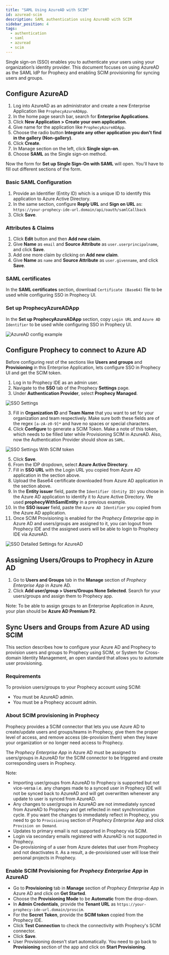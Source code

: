 ```yaml
---
title: "SAML Using AzureAD with SCIM"
id: azuread-scim
description: SAML authentication using AzureAD with SCIM
sidebar_position: 4
tags:
  - authentication
  - saml
  - azuread
  - scim
---
```


Single sign-on (SSO) enables you to authenticate your users using your organization’s identity provider.
This document focuses on using AzureAD as the SAML IdP for Prophecy and enabling SCIM provisioning for syncing users and
groups.

## Configure AzureAD

1. Log into AzureAD as an administrator and create a new Enterprise Application like `ProphecyAzureADApp`.
2. In the home page search bar, search for **Enterprise Applications**.
3. Click **New Application > Create your own application**.
4. Give name for the application like `ProphecyAzureADApp`.
5. Choose the radio button **Integrate any other application you don't find in the gallery (Non-gallery)**.
6. Click **Create**.
7. In Manage section on the left, click **Single sign-on**.
8. Choose **SAML** as the Single sign-on method.

Now the form for **Set up Single Sign-On with SAML** will open. You'll have to fill out different sections of the form.

### Basic SAML Configuration

1. Provide an Identifier (Entity ID) which is a unique ID to identify this application to Azure Active Directory.
2. In the same section, configure **Reply URL** and **Sign on URL** as:  
   `https://your-prophecy-ide-url.domain/api/oauth/samlCallback`
3. Click **Save**.

### Attributes & Claims

1. Click **Edit** button and then **Add new claim**.
2. Give **Name** as `email` and **Source Attribute** as `user.userprincipalname`, and click **Save**.
3. Add one more claim by clicking on **Add new claim**.
4. Give **Name** as `name` and **Source Attribute** as `user.givenname`, and click **Save**.

### SAML certificates

In the **SAML certificates** section, download `Certificate (Base64)` file to be used while configuring SSO in Prophecy UI.

### Set up ProphecyAzureADApp

In the **Set up ProphecyAzureADApp** section, copy `Login URL` and `Azure AD Identifier` to be used while configuring SSO in Prophecy UI.

![AzureAD config example](./img/azure_enterpriseapp_sso.png)

## Configure Prophecy to connect to Azure AD

Before configuring rest of the sections like **Users and groups** and **Provisioning** in this Enterprise Application, lets configure SSO in Prophecy UI and get the SCIM token.

1. Log in to Prophecy IDE as an admin user.
2. Navigate to the **SSO** tab of the Prophecy **Settings** page.
3. Under **Authentication Provider**, select **Prophecy Managed**.

![SSO Settings](./img/sso_settings.png)

3. Fill in **Organization ID** and **Team Name** that you want to set for your organization and team respectively. Make sure both these fields are of the regex `[a-zA-z0-9]*` and have no spaces or special characters.
4. Click **Configure** to generate a SCIM Token. Make a note of this token, which needs to be filled later while Provisioning SCIM in AzureAD. Also, now the Authentication Provider should show as `SAML`.

![SSO Settings With SCIM token](./img/sso_settings_with_token.png)

5. Click **Save**.
6. From the IDP dropdown, select **Azure Active Directory**.
7. Fill in **SSO URL** with the Login URL you copied from Azure AD application in the section above.
8. Upload the Base64 certificate downloaded from Azure AD application in the section above.
9. In the **Entity issuer** field, paste the `Identifier (Entity ID)` you chose in the Azure AD application to identify it to Azure Active Directory. We used **prophecyWithSamlEntity** in a previous example.
10. In the **SSO issuer** field, paste the `Azure AD Identifier` you copied from the Azure AD application.
11. Once SCIM Provisioning is enabled for the _Prophecy Enterprise app_ in Azure AD and users/groups are assigned to it, you can logout from Prophecy IDE and the assigned users will be able to login to Prophecy IDE via AzureAD.

![SSO Detailed Settings for AzureAD](./img/sso_settings_detailed_azuread.png)

## Assigning Users/Groups to Prophecy in Azure AD

1. Go to **Users and Groups** tab in the **Manage** section of _Prophecy Enterprise App_ in Azure AD.
2. Click **Add user/group > Users/Groups None Selected**. Search for your users/groups and assign them to Prophecy app.

Note: To be able to assign groups to an Enterprise Application in Azure, your plan should be **Azure AD Premium P2**.

## Sync Users and Groups from Azure AD using SCIM

This section describes how to configure your Azure AD and Prophecy to provision users and groups to Prophecy using SCIM,
or System for Cross-domain Identity Management, an open standard that allows you to automate user provisioning.

### Requirements

To provision users/groups to your Prophecy account using SCIM:

- You must be AzureAD admin.
- You must be a Prophecy account admin.

### About SCIM provisioning in Prophecy

Prophecy provides a SCIM connector that lets you use Azure AD to create/update users and groups/teams in Prophecy, give them the proper level of access,
and remove access (de-provision them) when they leave your organization or no longer need access to Prophecy.

The _Prophecy Enterprise App_ in Azure AD must be assigned to users/groups in AzureAD for the SCIM connector to be triggered and
create corresponding users in Prophecy.

Note:

- Importing user/groups from AzureAD to Prophecy is supported but not vice-versa i.e. any changes made to a synced user in
  Prophecy IDE will not be synced back to AzureAD and will get overwritten whenever any update to user is synced from AzureAD.
- Any changes to user/groups in AzureAD are not immediately synced from AzureAD to Prophecy and get reflected in next synchronization cycle. If you want the changes to immediately reflect in Prophecy,
  you need to go to `Provisioning` section of _Prophecy Enterprise App_ and click `Provision on Demand`.
- Updates to primary email is not supported in Prophecy via SCIM.
- Login via secondary emails registered with AzureAD is not supported in Prophecy.
- De-provisioning of a user from Azure deletes that user from Prophecy and not deactivates it. As a result, a
  de-provisioned user will lose their personal projects in Prophecy.

### Enable SCIM Provisioning for _Prophecy Enterprise App_ in AzureAD

- Go to **Provisioning** tab in **Manage** section of _Prophecy Enterprise App_ in Azure AD and click on **Get Started**.
- Choose the **Provisioning Mode** to be **Automatic** from the drop-down.
- In **Admin Credentials**, provide the **Tenant URL** as `https://your-prophecy-ide-url.domain/proscim`.
- For the **Secret Token**, provide the **SCIM token** copied from the Prophecy IDE.
- Click **Test Connection** to check the connectivity with Prophecy's SCIM connector.
- Click **Save**.
- User Provisioning doesn't start automatically. You need to go back to **Provisioning** section of the app and click on **Start Provisioning**.
